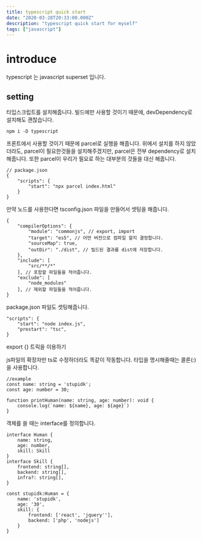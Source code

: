 ```yaml
---
title: typescript quick start
date: "2020-03-28T20:33:00.000Z"
description: "typescript quick start for myself"
tags: ["javascript"]
---
```


# introduce
typescript 는 javascript superset 입니다.

## setting
타입스크립트를 설치해줍니다. 빌드에만 사용할 것이기 때문에, devDependency로 설치해도 괜찮습니다.
```
npm i -D typescript
```

프론트에서 사용할 것이기 때문에 parcel로 실행을 해줍니다. 위에서 설치를 하지 않았더라도, parcel이 필요한것들을 설치해주겠지만, parcel은 전부 dependency로 설치해줍니다. 또한 parcel이 우리가 필요로 하는 대부분의 것들을 대신 해줍니다.
```
// package.json
{
	"scripts": {
		"start": "npx parcel index.html"
	}
}
```

만약 노드를 사용한다면 tsconfig.json 파일을 만들어서 셋팅을 해줍니다.
```
{
	"compilerOptions": {
		"module": "commonjs", // export, import
		"target": "es5", // 어떤 버전으로 컴파일 할지 결정합니다.
		"sourceMap": true,
		"outDir": "./dist", // 빌드된 결과를 dist에 저장합니다.
	},
	"include": [
        "src/**/*"
	], // 포함할 파일들을 적어줍니다.
	"exclude": [
        "node_modules"
    ], // 제외할 파일들을 적어줍니다.
}
```

package.json 파일도 셋팅해줍니다.
```
"scripts": {
	"start": "node index.js",
	"prestart": "tsc",
}
```

export {} 트릭을 이용하기


js파일의 확장자만 ts로 수정하더라도 똑같이 작동합니다.
타입을 명시해줄때는 콜론(:)을 사용합니다.
```
//example
const name: string = 'stupidk';
const age: number = 30;

function printHuman(name: string, age: number): void {
	console.log(`name: ${name}, age: ${age}`)
}
```

객체를 쓸 때는 interface를 정의합니다.
```
interface Human {
	name: string,
	age: number,
	skill: Skill
}
interface Skill {
	frontend: string[],
	backend: string[],
	infra?: string[],
}

const stupidk:Human = {
	name: 'stupidk',
	age: '30',
	skill: {
		frontend: ['react', 'jquery''],
		backend: ['php', 'nodejs']
	}
}
```